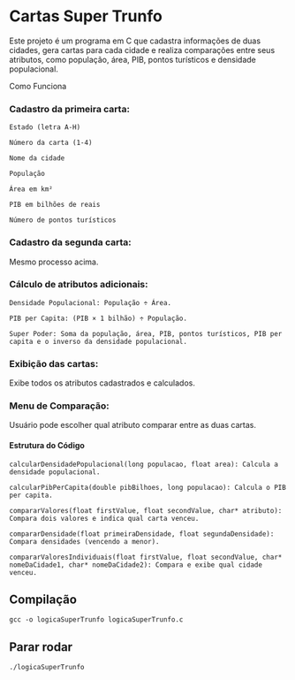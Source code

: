 # Cartas Super Trunfo

Este projeto é um programa em C que cadastra informações de duas cidades, gera cartas para cada cidade e realiza comparações entre seus atributos, como população, área, PIB, pontos turísticos e densidade populacional.

Como Funciona
### Cadastro da primeira carta:

`Estado (letra A-H)`

`Número da carta (1-4)`

`Nome da cidade`

`População`

`Área em km²`

`PIB em bilhões de reais`

`Número de pontos turísticos`



### Cadastro da segunda carta:

Mesmo processo acima.



### Cálculo de atributos adicionais:

`Densidade Populacional: População ÷ Área.`

`PIB per Capita: (PIB × 1 bilhão) ÷ População.`

`Super Poder: Soma da população, área, PIB, pontos turísticos, PIB per capita e o inverso da densidade populacional.`

### Exibição das cartas:

Exibe todos os atributos cadastrados e calculados.

### Menu de Comparação:

Usuário pode escolher qual atributo comparar entre as duas cartas.

#### Estrutura do Código


`calcularDensidadePopulacional(long populacao, float area): Calcula a densidade populacional.`

`calcularPibPerCapita(double pibBilhoes, long populacao): Calcula o PIB per capita.`

`compararValores(float firstValue, float secondValue, char* atributo): Compara dois valores e indica qual carta venceu.`

`compararDensidade(float primeiraDensidade, float segundaDensidade): Compara densidades (vencendo a menor).`

`compararValoresIndividuais(float firstValue, float secondValue, char* nomeDaCidade1, char* nomeDaCidade2): Compara e exibe qual cidade venceu.`



## Compilação

```
gcc -o logicaSuperTrunfo logicaSuperTrunfo.c
```

## Parar rodar

```
./logicaSuperTrunfo
```
